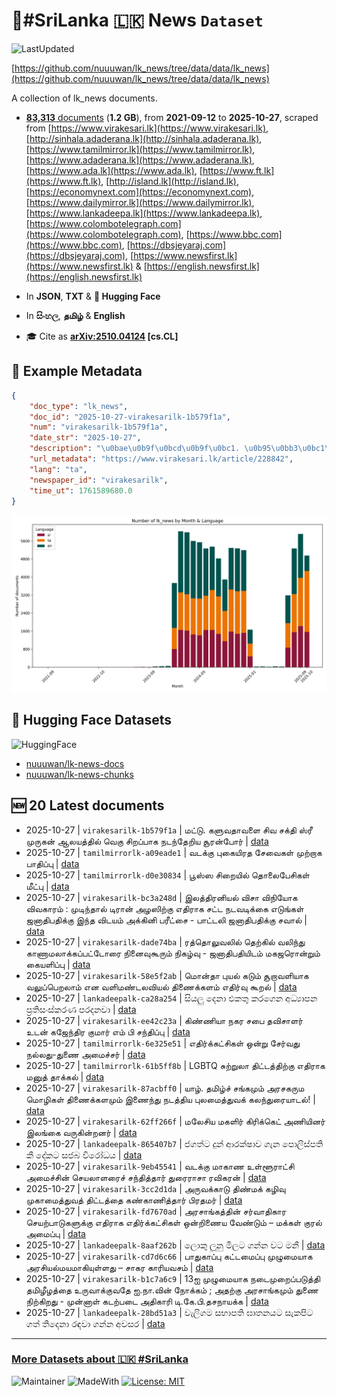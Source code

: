 # 📄#SriLanka 🇱🇰 News `Dataset`

![LastUpdated](https://img.shields.io/badge/last_updated-2025--10--28_01:46:08-green)

[https://github.com/nuuuwan/lk_news/tree/data/data/lk_news](https://github.com/nuuuwan/lk_news/tree/data/data/lk_news)

A collection of lk_news documents.

- [**83,313** documents](https://github.com/nuuuwan/lk_news/tree/data/data/lk_news) (**1.2 GB**), from **2021-09-12** to **2025-10-27**, scraped from [https://www.virakesari.lk](https://www.virakesari.lk), [http://sinhala.adaderana.lk](http://sinhala.adaderana.lk), [https://www.tamilmirror.lk](https://www.tamilmirror.lk), [https://www.adaderana.lk](https://www.adaderana.lk), [https://www.ada.lk](https://www.ada.lk), [https://www.ft.lk](https://www.ft.lk), [http://island.lk](http://island.lk), [https://economynext.com](https://economynext.com), [https://www.dailymirror.lk](https://www.dailymirror.lk), [https://www.lankadeepa.lk](https://www.lankadeepa.lk), [https://www.colombotelegraph.com](https://www.colombotelegraph.com), [https://www.bbc.com](https://www.bbc.com), [https://dbsjeyaraj.com](https://dbsjeyaraj.com), [https://www.newsfirst.lk](https://www.newsfirst.lk) & [https://english.newsfirst.lk](https://english.newsfirst.lk)

- In **JSON**, **TXT** & **🤗 Hugging Face**

- In **සිංහල**, **தமிழ்** & **English**

- 🎓 Cite as **[arXiv:2510.04124](https://arxiv.org/abs/2510.04124) [cs.CL]**

## 📝 Example Metadata

```json
{
    "doc_type": "lk_news",
    "doc_id": "2025-10-27-virakesarilk-1b579f1a",
    "num": "virakesarilk-1b579f1a",
    "date_str": "2025-10-27",
    "description": "\u0bae\u0b9f\u0bcd\u0b9f\u0bc1. \u0b95\u0bb3\u0bc1\u0bb5\u0ba4\u0bbe\u0bb5\u0bb3\u0bc8 \u0b9a\u0bbf\u0bb5 \u0b9a\u0b95\u0bcd\u0ba4\u0bbf \u0bb8\u0bcd\u0bb0\u0bc0 \u0bae\u0bc1\u0bb0\u0bc1\u0b95\u0ba9\u0bcd \u0b86\u0bb2\u0baf\u0ba4\u0bcd\u0ba4\u0bbf\u0bb2\u0bcd \u0bb5\u0bc6\u0b95\u0bc1 \u0b9a\u0bbf\u0bb1\u0baa\u0bcd\u0baa\u0bbe\u0b95 \u0ba8\u0b9f\u0ba8\u0bcd\u0ba4\u0bc7\u0bb1\u0bbf\u0baf \u0b9a\u0bc2\u0bb0\u0ba9\u0bcd\u0baa\u0bcb\u0bb0\u0bcd",
    "url_metadata": "https://www.virakesari.lk/article/228842",
    "lang": "ta",
    "newspaper_id": "virakesarilk",
    "time_ut": 1761589680.0
}
```

![Chart](https://raw.githubusercontent.com/nuuuwan/lk_news/refs/heads/data/data/lk_news/docs_by_month_and_lang.png)

## 🤗 Hugging Face Datasets

![HuggingFace](https://img.shields.io/badge/-HuggingFace-FDEE21?style=for-the-badge&logo=HuggingFace)

- [nuuuwan/lk-news-docs](https://huggingface.co/datasets/nuuuwan/lk-news-docs)
- [nuuuwan/lk-news-chunks](https://huggingface.co/datasets/nuuuwan/lk-news-chunks)

## 🆕 20 Latest documents

- 2025-10-27 | `virakesarilk-1b579f1a` | மட்டு. களுவதாவளை சிவ சக்தி ஸ்ரீ முருகன் ஆலயத்தில் வெகு சிறப்பாக நடந்தேறிய சூரன்போர் | [data](https://github.com/nuuuwan/lk_news/tree/data/data/lk_news/2020s/2025/2025-10-27-virakesarilk-1b579f1a)
- 2025-10-27 | `tamilmirrorlk-a09eade1` | வடக்கு புகையிரத சேவைகள் முற்றாக பாதிப்பு | [data](https://github.com/nuuuwan/lk_news/tree/data/data/lk_news/2020s/2025/2025-10-27-tamilmirrorlk-a09eade1)
- 2025-10-27 | `tamilmirrorlk-d0e30834` | பூஸ்ஸ சிறையில் தொலைபேசிகள் மீட்பு | [data](https://github.com/nuuuwan/lk_news/tree/data/data/lk_news/2020s/2025/2025-10-27-tamilmirrorlk-d0e30834)
- 2025-10-27 | `virakesarilk-bc3a248d` | இலத்திரனியல் விசா விநியோக விவகாரம் : முடிந்தால் டிரான் அழஸிற்கு எதிராக சட்ட நடவடிக்கை எடுங்கள் ஜனாதிபதிக்கு இந்த விடயம் அக்கினி பரீட்சை - பாட்டலி ஜனாதிபதிக்கு சவால் | [data](https://github.com/nuuuwan/lk_news/tree/data/data/lk_news/2020s/2025/2025-10-27-virakesarilk-bc3a248d)
- 2025-10-27 | `virakesarilk-dade74ba` | ரத்தொலுவலில் தெற்கில் வலிந்து காணாமலாக்கப்பட்டோரை நினைவுகூரும் நிகழ்வு - ஜனாதிபதியிடம் மகஜரொன்றும் கையளிப்பு | [data](https://github.com/nuuuwan/lk_news/tree/data/data/lk_news/2020s/2025/2025-10-27-virakesarilk-dade74ba)
- 2025-10-27 | `virakesarilk-58e5f2ab` | மொன்தா புயல் கடும் சூறாவளியாக வலுப்பெறலாம் என வளிமண்டலவியல் திணைக்களம் எதிர்வு கூறல் | [data](https://github.com/nuuuwan/lk_news/tree/data/data/lk_news/2020s/2025/2025-10-27-virakesarilk-58e5f2ab)
- 2025-10-27 | `lankadeepalk-ca28a254` | සියලු දෙනා එකතු කරගෙන අධ්‍යාපන ප්‍රතිසංස්කරණ පරදනවා | [data](https://github.com/nuuuwan/lk_news/tree/data/data/lk_news/2020s/2025/2025-10-27-lankadeepalk-ca28a254)
- 2025-10-27 | `virakesarilk-ee42c23a` | கிண்ணியா நகர சபை தவிசாளர் உடன் கஜேந்திர குமார் எம் பி சந்திப்பு | [data](https://github.com/nuuuwan/lk_news/tree/data/data/lk_news/2020s/2025/2025-10-27-virakesarilk-ee42c23a)
- 2025-10-27 | `tamilmirrorlk-6e325e51` | எதிர்க்கட்சிகள் ஒன்று சேர்வது நல்லது-துணை அமைச்சர் | [data](https://github.com/nuuuwan/lk_news/tree/data/data/lk_news/2020s/2025/2025-10-27-tamilmirrorlk-6e325e51)
- 2025-10-27 | `tamilmirrorlk-61b5ff8b` | LGBTQ சுற்றுலா திட்டத்திற்கு எதிராக மனுத் தாக்கல் | [data](https://github.com/nuuuwan/lk_news/tree/data/data/lk_news/2020s/2025/2025-10-27-tamilmirrorlk-61b5ff8b)
- 2025-10-27 | `virakesarilk-87acbff0` | யாழ். தமிழ்ச் சங்கமும் அரசகரும மொழிகள் திணைக்களமும் இணைந்து நடத்திய புலமைத்துவக் கலந்துரையாடல்! | [data](https://github.com/nuuuwan/lk_news/tree/data/data/lk_news/2020s/2025/2025-10-27-virakesarilk-87acbff0)
- 2025-10-27 | `virakesarilk-62ff266f` | மலேசிய மகளிர் கிரிக்கெட் அணியினர் இலங்கை வருகின்றனர் | [data](https://github.com/nuuuwan/lk_news/tree/data/data/lk_news/2020s/2025/2025-10-27-virakesarilk-62ff266f)
- 2025-10-27 | `lankadeepalk-865407b7` | ජගත්ට දුන් ආරක්ෂාව ගැන පොලිස්පති කී දේකට සජබ විරෝධය | [data](https://github.com/nuuuwan/lk_news/tree/data/data/lk_news/2020s/2025/2025-10-27-lankadeepalk-865407b7)
- 2025-10-27 | `virakesarilk-9eb45541` | வடக்கு மாகாண உள்ளூராட்சி அமைச்சின் செயலாளரைச் சந்தித்தார் துரைராசா ரவிகரன் | [data](https://github.com/nuuuwan/lk_news/tree/data/data/lk_news/2020s/2025/2025-10-27-virakesarilk-9eb45541)
- 2025-10-27 | `virakesarilk-3cc2d1da` | அருவக்காடு திண்மக் கழிவு முகாமைத்துவத் திட்டத்தை கண்காணித்தார் பிரதமர் | [data](https://github.com/nuuuwan/lk_news/tree/data/data/lk_news/2020s/2025/2025-10-27-virakesarilk-3cc2d1da)
- 2025-10-27 | `virakesarilk-fd7670ad` | அரசாங்கத்தின் சர்வாதிகார செயற்பாடுகளுக்கு எதிராக எதிர்க்கட்சிகள் ஒன்றிணைய வேண்டும் – மக்கள் குரல் அமைப்பு | [data](https://github.com/nuuuwan/lk_news/tree/data/data/lk_news/2020s/2025/2025-10-27-virakesarilk-fd7670ad)
- 2025-10-27 | `lankadeepalk-8aaf262b` | ලොකු ලූනු මිලට ගන්න වට මනී | [data](https://github.com/nuuuwan/lk_news/tree/data/data/lk_news/2020s/2025/2025-10-27-lankadeepalk-8aaf262b)
- 2025-10-27 | `virakesarilk-cd7d6c66` | பாதுகாப்பு கட்டமைப்பு முழுமையாக அரசியல்மயமாகியுள்ளது – சாகர காரியவசம் | [data](https://github.com/nuuuwan/lk_news/tree/data/data/lk_news/2020s/2025/2025-10-27-virakesarilk-cd7d6c66)
- 2025-10-27 | `virakesarilk-b1c7a6c9` | 13ஐ முழுமையாக நடைமுறைப்படுத்தி தமிழீழத்தை உருவாக்குவதே ஐ.நா.வின் நோக்கம் ; அதற்கு அரசாங்கமும் துணை நிற்கிறது - முன்னாள் கடற்படை அதிகாரி டி.கே.பி.தசநாயக்க | [data](https://github.com/nuuuwan/lk_news/tree/data/data/lk_news/2020s/2025/2025-10-27-virakesarilk-b1c7a6c9)
- 2025-10-27 | `lankadeepalk-28bd51a3` | වැලිගම සභාපති ඝාතනයට සැකපිට ගත් තිදෙනා රඳවා ගන්න අවසර | [data](https://github.com/nuuuwan/lk_news/tree/data/data/lk_news/2020s/2025/2025-10-27-lankadeepalk-28bd51a3)

---

### [More Datasets about 🇱🇰 #SriLanka](https://github.com/nuuuwan/lk_datasets)

![Maintainer](https://img.shields.io/badge/maintainer-nuuuwan-red)
![MadeWith](https://img.shields.io/badge/made_with-python-blue)
[![License: MIT](https://img.shields.io/badge/License-MIT-yellow.svg)](https://opensource.org/licenses/MIT)
